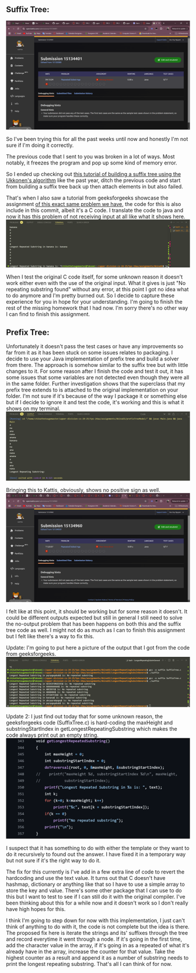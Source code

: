 ## Suffix Tree:

![alt text](image.png)

So I've been trying this for all the past weeks until now and honestly I'm not sure if I'm doing it correctly.

The previous code that I sent to you was broken in a lot of ways. Most notably, it freezes the program and pop up some kind of memory error.

So I ended up checking out [this tutorial of building a suffix tree using the Ukkonen's algorithm](https://www.geeksforgeeks.org/ukkonens-suffix-tree-construction-part-1/?ref=next_article) like the past year, ditch the previous code and start from building a suffix tree back up then attach elements in but also failed.

That's when I also saw a tutorial from geeksforgeeks showcase the assignment [of this exact same problem we have](https://www.geeksforgeeks.org/suffix-tree-application-3-longest-repeated-substring/), the code for this is also include in this commit, albeit it's a C code. I translate the code to java and now it has this problem of not receiving input at all like what it shows here. 
![alt text](image-1.png)

When I test the original C code itself, for some unknown reason it doesn't work either even with the use of the original input. What it gives is just "No repeating substring found" without any error, at this point I got no idea what to do anymore and I'm pretty burned out. So I decide to capture these experience for you in hope for your understanding. I'm going to finish the rest of the missing homework that I had now. I'm sorry there's no other way I can find to finish this assignment.

## Prefix Tree:
Unfortunately it doesn't pass the test cases or have any improvements so far from it as it has been stuck on some issues relates to packaging. I decide to use your Java implementation of prefix tree and build a solver from there. The approach is somehow similar to the suffix tree but with little changes to it. For some reason after I finish the code and test it out, it has some issues that some variables are not detected even though they were all in the same folder. Further investigation shows that the superclass that my prefix tree extends to is attached to the original implementation on your folder. I'm not sure if it's because of the way I package it or something else but if I decide to ignore it and test the code, it's working and this is what it shows on my terminal.
![alt text](image-2.png)

Bringing this to Kattis, obviously, shows no positive sign as well.
![alt text](image-3.png)

I felt like at this point, it should be working but for some reason it doesn't. It could be different outputs expected but still in general I still need to solve the no-output problem that has been happens on both this and the suffix tree code as well. I might not do as much as I can to finish this assignment but I felt like there's a way to fix this.

Update: I'm going to put here a picture of the output that I got from the code from geeksforgeeks.
![alt text](image-4.png)

Update 2: I just find out today that for some unknown reason, the geeksforgeeks code (SuffixTree.c) is hard-coding the maxHeight and substringStartIndex in getLongestRepeatingSubstring which makes the code always print out an empty string.
![alt text](image-5.png)

I suspect that it has something to do with either the template or they want to do it recursively to found out the answer. I have fixed it in a temporary way but not sure if it's the right way to do it.

The fix for this currently is I've add in a few extra line of code to revert the hardcoding and use the text value. It turns out that C doesn't have hashmap, dictionary or anything like that so I have to use a simple array to store the key and value. There's some other package that I can use to do this but I want to test to see if I can still do it with the original compiler. I've been thinking about this for a while now and it doesn't work so I don't really have high hopes for this.

I think I'm going to step down for now with this implementation, I just can't think of anything to do with it, the code is not complete but the idea is there. The proposed fix here is iterate the strings and its' suffixes through the tree and record everytime it went through a node. If it's going in the first time, add the character value in the array, if it's going in as a repeated of what it's already have in the array, increase the counter for that value. Take the highest counter as a result and append it as a number of substring needs to print the longest repeating substring. That's all I can think of for now.